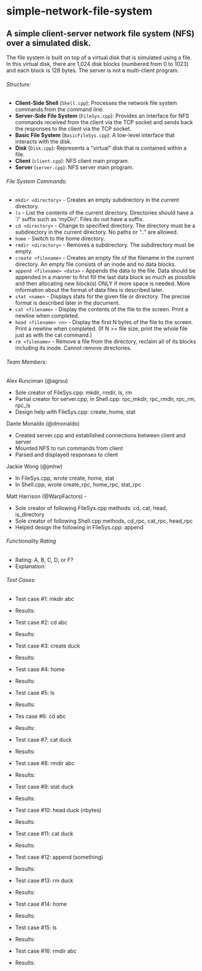 # simple-network-file-system
## A simple client-server network file system (NFS) over a simulated disk.

The file system is built on top of a virtual disk that is simulated using a file. In this virtual disk, there are 1,024 disk blocks (numbered from 0 to 1023) and each block is 128 bytes. The server is not a multi-client program.

###### Structure:
- **Client-Side Shell** (`Shell.cpp`): Processes the network file system commands from the command line.
- **Server-Side File System** (`FileSys.cpp`): Provides an interface for NFS commands received from the client via the TCP socket and sends back the responses to the client via the TCP socket.
- **Basic File System** (`BasicFileSys.cpp`): A low-level interface that interacts with the disk.
- **Disk** (`Disk.cpp`): Represents a "virtual" disk that is contained within a file.
- **Client** (`client.cpp`): NFS client main program.
- **Server** (`server.cpp`): NFS server main program.

###### File System Commands:
- `mkdir <directory>` - Creates an empty subdirectory in the current directory.
- `ls` - List the contents of the current directory. Directories should have a '/' suffix such as 'myDir/'. Files do not have a suffix.
- `cd <directory>` - Change to specified directory. The directory must be a subdirectory in the current directory. No paths or ".." are allowed.
- `home` - Switch to the home directory.
- `rmdir <directory>` - Removes a subdirectory. The subdirectory must be empty.
- `create <filename>` - Creates an empty file of the filename in the current directory. An empty file consists of an inode and no data blocks.
- `append <filename> <data>` - Appends the data to the file. Data should be appended in a manner to first fill the last data block as much as possible and then allocating new block(s) ONLY if more space is needed. More information about the format of data files is described later.
- `stat <name>` - Displays stats for the given file or directory. The precise format is described later in the document.
- `cat <filename>` - Display the contents of the file to the screen. Print a newline when completed.
- `head <filename> <n>` - Display the first N bytes of the file to the screen. Print a newline when completed. (If N >= file size, print the whole file just as with the cat command.)
- `rm <filename>` - Remove a file from the directory, reclaim all of its blocks including its inode. Cannot remove directories.

###### Team Members:
Alex Runciman (@agrsu)
- Sole creator of FileSys.cpp: mkdir, rmdir, ls, rm
- Partial creator for server.cpp, in Shell.cpp: rpc_mkdir, rpc_rmdir, rpc_rm, rpc_ls
- Design help with FileSys.cpp: create, home, stat

Dante Monaldo (@dmonaldo)
- Created server.cpp and established connections between client and server
- Mounted NFS to run commands from client
- Parsed and displayed responses to client

Jackie Wong (@jmhw)
- In FileSys.cpp, wrote create, home, stat
- In Shell.cpp, wrote create_rpc, home_rpc, stat_rpc

Matt Harrison (@WarpFactors) -
- Sole creator of following FileSys.cpp methods: cd, cat, head, is_directory
- Sole creator of following Shell.cpp methods, cd_rpc, cat_rpc, head_rpc
- Helped design the following in FileSys.cpp: append

###### Functionality Rating
- Rating: A, B, C, D, or F?
- Explanation:

###### Test Cases:
- Test case #1: mkdir abc
- Results:

- Test case #2: cd abc
- Results:

- Test case #3: create duck
- Results:

- Test case #4: home
- Results:

- Test case #5: ls
- Results:

- Tes case #6: cd abc
- Results:

- Test case #7: cat duck
- Results:

- Test case #8: rmdir abc
- Results:

- Test case #9: stat duck
- Results:

- Test case #10: head duck (nbytes)
- Results:

- Test case #11: cat duck
- Results:

- Test case #12: append (something)
- Results:

- Test case #13: rm duck
- Results:

- Test case #14: home
- Results:

- Test case #15: ls
- Results:

- Test case #16: rmdir abc
- Results:

